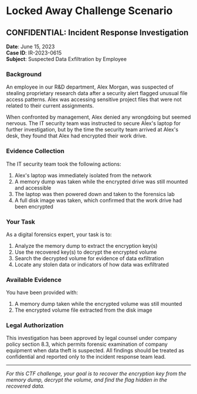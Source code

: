 # Locked Away Challenge Scenario

## CONFIDENTIAL: Incident Response Investigation

**Date**: June 15, 2023  
**Case ID**: IR-2023-0615  
**Subject**: Suspected Data Exfiltration by Employee  

### Background

An employee in our R&D department, Alex Morgan, was suspected of stealing proprietary research data after a security alert flagged unusual file access patterns. Alex was accessing sensitive project files that were not related to their current assignments.

When confronted by management, Alex denied any wrongdoing but seemed nervous. The IT security team was instructed to secure Alex's laptop for further investigation, but by the time the security team arrived at Alex's desk, they found that Alex had encrypted their work drive.

### Evidence Collection

The IT security team took the following actions:

1. Alex's laptop was immediately isolated from the network
2. A memory dump was taken while the encrypted drive was still mounted and accessible
3. The laptop was then powered down and taken to the forensics lab
4. A full disk image was taken, which confirmed that the work drive had been encrypted

### Your Task

As a digital forensics expert, your task is to:

1. Analyze the memory dump to extract the encryption key(s)
2. Use the recovered key(s) to decrypt the encrypted volume
3. Search the decrypted volume for evidence of data exfiltration
4. Locate any stolen data or indicators of how data was exfiltrated

### Available Evidence

You have been provided with:
1. A memory dump taken while the encrypted volume was still mounted
2. The encrypted volume file extracted from the disk image

### Legal Authorization

This investigation has been approved by legal counsel under company policy section 8.3, which permits forensic examination of company equipment when data theft is suspected. All findings should be treated as confidential and reported only to the incident response team lead.

---

*For this CTF challenge, your goal is to recover the encryption key from the memory dump, decrypt the volume, and find the flag hidden in the recovered data.* 